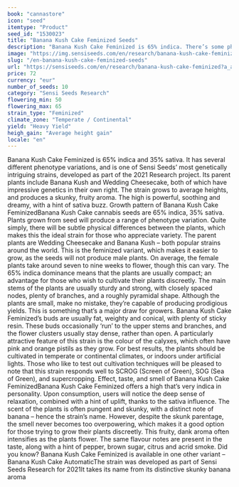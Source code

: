 ```yaml
---
book: "cannastore"
icon: "seed"
itemtype: "Product"
seed_id: "1530023"
title: "Banana Kush Cake Feminized Seeds"
description: "Banana Kush Cake Feminized is 65% indica. There’s some phenotype variation, and the strain produces big yields. The high is relaxing with a happy buzz."
image: "https://img.sensiseeds.com/en/research/banana-kush-cake-feminized-image.png"
slug: "/en-banana-kush-cake-feminized-seeds"
url: "https://sensiseeds.com/en/research/banana-kush-cake-feminized?a_aid=cannastore"
price: 72
currency: "eur"
number_of_seeds: 10
category: "Sensi Seeds Research"
flowering_min: 50
flowering_max: 65
strain_type: "Feminized"
climate_zone: "Temperate / Continental"
yield: "Heavy Yield"
heigh_gain: "Average height gain"
locale: "en"
---
```

Banana Kush Cake Feminized is 65% indica and 35% sativa. It has several different phenotype variations, and is one of Sensi Seeds’ most genetically intriguing strains, developed as part of the 2021 Research project. Its parent plants include Banana Kush and Wedding Cheesecake, both of which have impressive genetics in their own right. The strain grows to average heights, and produces a skunky, fruity aroma. The high is powerful, soothing and dreamy, with a hint of sativa buzz. Growth pattern of Banana Kush Cake FeminizedBanana Kush Cake cannabis seeds are 65% indica, 35% sativa. Plants grown from seed will produce a range of phenotype variation. Quite simply, there will be subtle physical differences between the plants, which makes this the ideal strain for those who appreciate variety. The parent plants are Wedding Cheesecake and Banana Kush – both popular strains around the world. This is the feminized variant, which makes it easier to grow, as the seeds will not produce male plants. On average, the female plants take around seven to nine weeks to flower, though this can vary. The 65% indica dominance means that the plants are usually compact; an advantage for those who wish to cultivate their plants discreetly. The main stems of the plants are usually sturdy and strong, with closely spaced nodes, plenty of branches, and a roughly pyramidal shape. Although the plants are small, make no mistake, they’re capable of producing prodigious yields. This is something that’s a major draw for growers. Banana Kush Cake Feminized’s buds are usually fat, weighty and conical, with plenty of sticky resin. These buds occasionally ‘run’ to the upper stems and branches, and the flower clusters usually stay dense, rather than open. A particularly attractive feature of this strain is the colour of the calyxes, which often have pink and orange pistils as they grow. For best results, the plants should be cultivated in temperate or continental climates, or indoors under artificial lights. Those who like to test out cultivation techniques will be pleased to note that this strain responds well to SCROG (Screen of Green), SOG (Sea of Green), and supercropping. Effect, taste, and smell of Banana Kush Cake FeminizedBanana Kush Cake Feminized offers a high that’s very indica in personality. Upon consumption, users will notice the deep sense of relaxation, combined with a hint of uplift, thanks to the sativa influence. The scent of the plants is often pungent and skunky, with a distinct note of banana – hence the strain’s name. However, despite the skunk parentage, the smell never becomes too overpowering, which makes it a good option for those trying to grow their plants discreetly. This fruity, dank aroma often intensifies as the plants flower. The same flavour notes are present in the taste, along with a hint of pepper, brown sugar, citrus and acrid smoke. Did you know? Banana Kush Cake Feminized is available in one other variant – Banana Kush Cake AutomaticThe strain was developed as part of Sensi Seeds Research for 2021It takes its name from its distinctive skunky banana aroma
